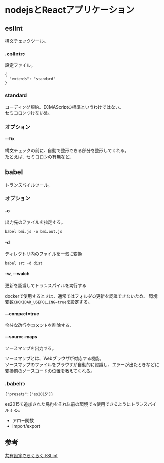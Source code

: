 # nodejsとReactアプリケーション

## eslint

構文チェックツール。

### .eslintrc

設定ファイル。

```
{
  "extends": "standard"
}
```

### standard

コーディング規約。ECMAScriptの標準というわけではない。  
セミコロンつけない派。

### オプション

#### --fix

構文チェックの前に、自動で整形できる部分を整形してくれる。  
たとえば、セミコロンの有無など。

## babel

トランスパイルツール。

### オプション

#### -o

出力先のファイルを指定する。

```
babel bmi.js -o bmi.out.js
```

#### -d

ディレクトリ内のファイルを一気に変換

```
babel src -d dist
```

#### -w, --watch

更新を認識してトランスパイルを実行する

dockerで使用するときは、通常ではフォルダの更新を認識できないため、
環境変数`CHOKIDAR_USEPOLLING=true`を設定する。

#### --compact=true

余分な改行やコメントを削除する。

#### --source-maps

ソースマップを出力する。

ソースマップとは、Webブラウザが対応する機能。  
ソースマップのファイルをブラウザが自動的に認識し、エラーが出たときなどに変換前のソースコードの位置を教えてくれる。

### .babelrc

```
{"presets":["es2015"]}
```

es2015で追加された規約をそれ以前の環境でも使用できるようにトランスパイルする。

* アロー関数
* import/export

## 参考

[共有設定でらくらく ESLint][*1]

[*1]:http://qiita.com/mysticatea/items/dc35ced6bd5e782f50cd